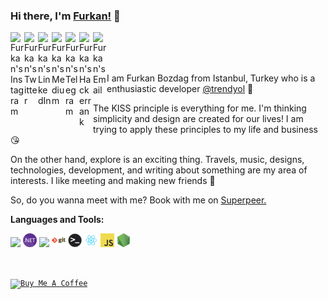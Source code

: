### Hi there, I'm [Furkan!](https://bozdag.dev)  👋

<a href="https://www.instagram.com/bozd4g">
  <img align="left" alt="Furkan's Instagram" width="22px" src="https://cdn.jsdelivr.net/npm/simple-icons@v3/icons/instagram.svg" />
</a>
<a href="https://twitter.com/bozd4g">
  <img align="left" alt="Furkan's Twitter" width="22px" src="https://cdn.jsdelivr.net/npm/simple-icons@v3/icons/twitter.svg" />
</a>
<a href="https://www.linkedin.com/in/bozd4g">
  <img align="left" alt="Furkan's LinkedIn" width="22px" src="https://cdn.jsdelivr.net/npm/simple-icons@v3/icons/linkedin.svg" />
</a>
<a href="https://medium.com/@bozd4g">
  <img align="left" alt="Furkan's Medium" width="22px" src="https://cdn.jsdelivr.net/npm/simple-icons@v3/icons/medium.svg" />
</a>
<a href="https://t.me/boz4g">
  <img align="left" alt="Furkan's Telegram" width="22px" src="https://cdn.jsdelivr.net/npm/simple-icons@v3/icons/telegram.svg" />
</a>
<a href="https://www.hackerrank.com/bozd4g">
  <img align="left" alt="Furkan's Hackerrank" width="22px" src="https://cdn.jsdelivr.net/npm/simple-icons@v3/icons/hackerrank.svg" />
</a>
<a href="mailto:me@furkanbozdag.com">
  <img align="left" alt="Furkan's Email" width="22px" src="https://cdn.jsdelivr.net/npm/simple-icons@v3/icons/gmail.svg" />
</a>

<br />
<br />
<br />

I am Furkan Bozdag from Istanbul, Turkey who is a enthusiastic developer [@trendyol](https://github.com/trendyol) 🚀

The KISS principle is everything for me. I'm thinking simplicity and design are created for our lives! I am trying to apply these principles to my life and business 😘

On the other hand, explore is an exciting thing. Travels, music, designs, technologies, development, and writing about something are my area of interests. I like meeting and making new friends 🤙

So, do you wanna meet with me? Book with me on [Superpeer.](https://superpeer.com/bozd4g)

**Languages and Tools:**  

<code><img height="22" src="https://img.icons8.com/color/22/000000/golang.png"></code>
<code><img height="22" src="https://raw.githubusercontent.com/github/explore/80688e429a7d4ef2fca1e82350fe8e3517d3494d/topics/dotnet/dotnet.png"></code>
<code><img height="22" src="https://img.icons8.com/color/22/000000/mongodb.png"></code>
<code><img height="22" src="https://raw.githubusercontent.com/github/explore/80688e429a7d4ef2fca1e82350fe8e3517d3494d/topics/git/git.png"></code>
<code><img height="22" src="https://raw.githubusercontent.com/github/explore/80688e429a7d4ef2fca1e82350fe8e3517d3494d/topics/terminal/terminal.png"></code>
<code><img height="22" src="https://raw.githubusercontent.com/github/explore/80688e429a7d4ef2fca1e82350fe8e3517d3494d/topics/react/react.png"></code>
<code><img height="22" src="https://raw.githubusercontent.com/github/explore/80688e429a7d4ef2fca1e82350fe8e3517d3494d/topics/javascript/javascript.png"></code>
<code><img height="22" src="https://raw.githubusercontent.com/github/explore/80688e429a7d4ef2fca1e82350fe8e3517d3494d/topics/nodejs/nodejs.png"></code>


<br />

<code><a href="https://www.buymeacoffee.com/bozd4g" target="_blank"><img src="https://cdn.buymeacoffee.com/buttons/default-orange.png" alt="Buy Me A Coffee" style="height: 51px !important;width: 217px !important;" ></a></code>

<!--
**bozd4g/bozd4g** is a ✨ _special_ ✨ repository because its `README.md` (this file) appears on your GitHub profile.

Here are some ideas to get you started:

- 🔭 I’m currently working on ...
- 🌱 I’m currently learning ...
- 👯 I’m looking to collaborate on ...
- 🤔 I’m looking for help with ...
- 💬 Ask me about ...
- 📫 How to reach me: ...
- 😄 Pronouns: ...
- ⚡ Fun fact: ...
-->

